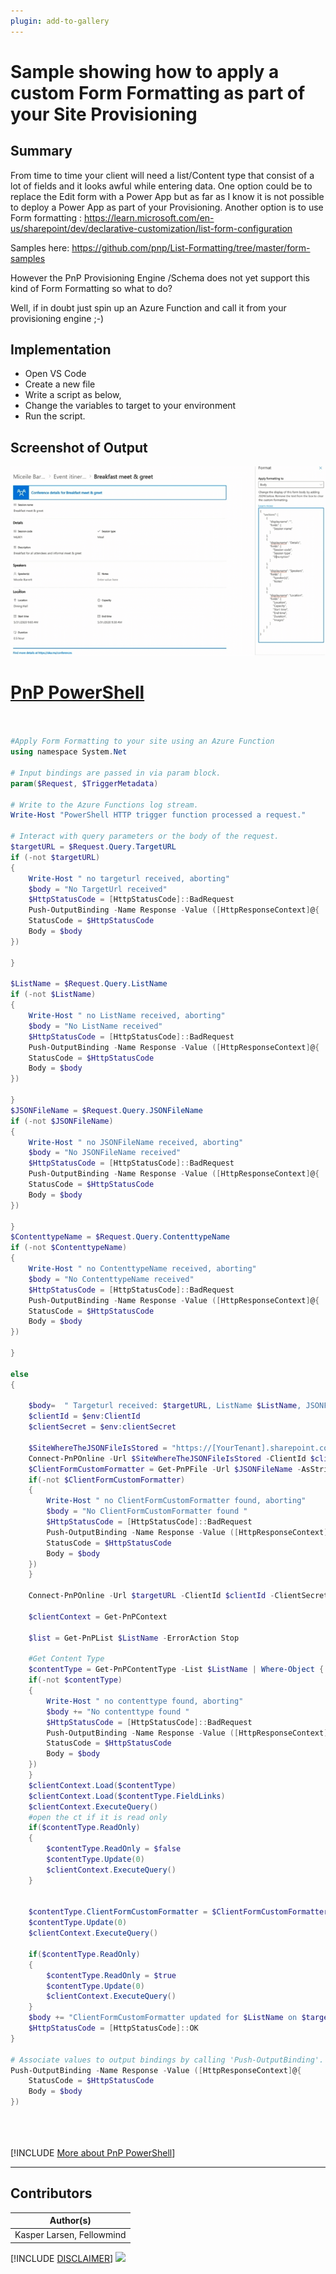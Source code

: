 ```yaml
---
plugin: add-to-gallery
---
```


# Sample showing how to apply a custom Form Formatting as part of your Site Provisioning

## Summary

From time to time your client will need a list/Content type that consist of a lot of fields and it looks awful while entering data. One option could be to replace the Edit form with a Power App but as far as I know it is not possible to deploy a Power App as part of your Provisioning.
Another option is to use Form formatting :
https://learn.microsoft.com/en-us/sharepoint/dev/declarative-customization/list-form-configuration

Samples here: https://github.com/pnp/List-Formatting/tree/master/form-samples

However the PnP Provisioning Engine /Schema does not yet support this kind of Form Formatting so what to do?

Well, if in doubt just spin up an Azure Function and call it from your provisioning engine ;-)

## Implementation

- Open VS Code
- Create a new file
- Write a script as below,
- Change the variables to target to your environment
- Run the script.
 
## Screenshot of Output 

![Example Screenshot](assets/preview.png)

# [PnP PowerShell](#tab/pnpps)
```powershell


#Apply Form Formatting to your site using an Azure Function
using namespace System.Net

# Input bindings are passed in via param block.
param($Request, $TriggerMetadata)

# Write to the Azure Functions log stream.
Write-Host "PowerShell HTTP trigger function processed a request."

# Interact with query parameters or the body of the request.
$targetURL = $Request.Query.TargetURL
if (-not $targetURL) 
{
    Write-Host " no targeturl received, aborting"
    $body = "No TargetUrl received"
    $HttpStatusCode = [HttpStatusCode]::BadRequest
    Push-OutputBinding -Name Response -Value ([HttpResponseContext]@{
    StatusCode = $HttpStatusCode
    Body = $body
})

}

$ListName = $Request.Query.ListName
if (-not $ListName) 
{
    Write-Host " no ListName received, aborting"
    $body = "No ListName received"
    $HttpStatusCode = [HttpStatusCode]::BadRequest
    Push-OutputBinding -Name Response -Value ([HttpResponseContext]@{
    StatusCode = $HttpStatusCode
    Body = $body
})

}
$JSONFileName = $Request.Query.JSONFileName
if (-not $JSONFileName) 
{
    Write-Host " no JSONFileName received, aborting"
    $body = "No JSONFileName received"
    $HttpStatusCode = [HttpStatusCode]::BadRequest
    Push-OutputBinding -Name Response -Value ([HttpResponseContext]@{
    StatusCode = $HttpStatusCode
    Body = $body
})

}
$ContenttypeName = $Request.Query.ContenttypeName
if (-not $ContenttypeName) 
{
    Write-Host " no ContenttypeName received, aborting"
    $body = "No ContenttypeName received"
    $HttpStatusCode = [HttpStatusCode]::BadRequest
    Push-OutputBinding -Name Response -Value ([HttpResponseContext]@{
    StatusCode = $HttpStatusCode
    Body = $body
})

}

else
{

    $body=  " Targeturl received: $targetURL, ListName $ListName, JSONFileName $JSONFileName ,ContenttypeName : $ContenttypeName"
    $clientId = $env:ClientId
    $clientSecret = $env:clientSecret
    
    $SiteWhereTheJSONFileIsStored = "https://[YourTenant].sharepoint.com/sites/[YourSite]" #could also be a parameter if required
    Connect-PnPOnline -Url $SiteWhereTheJSONFileIsStored -ClientId $clientId -ClientSecret $clientSecret
    $ClientFormCustomFormatter = Get-PnPFile -Url $JSONFileName -AsString
    if(-not $ClientFormCustomFormatter)
    {
        Write-Host " no ClientFormCustomFormatter found, aborting"
        $body = "No ClientFormCustomFormatter found "
        $HttpStatusCode = [HttpStatusCode]::BadRequest
        Push-OutputBinding -Name Response -Value ([HttpResponseContext]@{
        StatusCode = $HttpStatusCode
        Body = $body
    })    
    }
    
    Connect-PnPOnline -Url $targetURL -ClientId $clientId -ClientSecret $clientSecret 
    
    $clientContext = Get-PnPContext 

    $list = Get-PnPList $ListName -ErrorAction Stop

    #Get Content Type
    $contentType = Get-PnPContentType -List $ListName | Where-Object { $_.Name -eq $ContenttypeName -or $_.Name -eq "Element" }
    if(-not $contentType)
    {
        Write-Host " no contenttype found, aborting"
        $body += "No contenttype found "
        $HttpStatusCode = [HttpStatusCode]::BadRequest
        Push-OutputBinding -Name Response -Value ([HttpResponseContext]@{
        StatusCode = $HttpStatusCode
        Body = $body
    })  
    }
    $clientContext.Load($contentType)
    $clientContext.Load($contentType.FieldLinks)
    $clientContext.ExecuteQuery()
    #open the ct if it is read only
    if($contentType.ReadOnly)
    {
        $contentType.ReadOnly = $false    
        $contentType.Update(0)
        $clientContext.ExecuteQuery()
    }


    $contentType.ClientFormCustomFormatter = $ClientFormCustomFormatter
    $contentType.Update(0)
    $clientContext.ExecuteQuery()

    if($contentType.ReadOnly)
    {
        $contentType.ReadOnly = $true    
        $contentType.Update(0)
        $clientContext.ExecuteQuery()
    }
    $body += "ClientFormCustomFormatter updated for $ListName on $targetURL"
    $HttpStatusCode = [HttpStatusCode]::OK
}

# Associate values to output bindings by calling 'Push-OutputBinding'.
Push-OutputBinding -Name Response -Value ([HttpResponseContext]@{
    StatusCode = $HttpStatusCode
    Body = $body
})

   
   

```
[!INCLUDE [More about PnP PowerShell](../../docfx/includes/MORE-PNPPS.md)]
***

## Contributors

| Author(s) |
|-----------|
| Kasper Larsen, Fellowmind|

[!INCLUDE [DISCLAIMER](../../docfx/includes/DISCLAIMER.md)]
<img src="https://pnptelemetry.azurewebsites.net/script-samples/scripts/spo-apply-custom-form-formatting-json" aria-hidden="true" />
